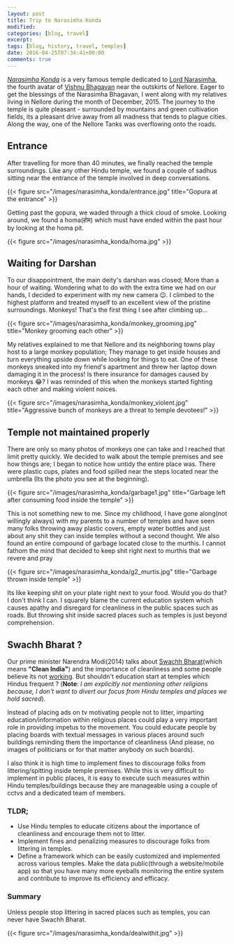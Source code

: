 ```yaml
---
layout: post
title: Trip to Narasimha Konda
modified:
categories: [blog, travel]
excerpt:
tags: [blog, history, travel, temples]
date: 2016-04-25T07:34:41+00:00
comments: true
---
```


[*Narasimha Konda*](https://en.wikipedia.org/wiki/Narasimha_Konda) is a very famous temple dedicated to [Lord Narasimha](https://en.wikipedia.org/wiki/Narasimha), the fourth avatar of [Vishnu Bhagavan](https://en.wikipedia.org/wiki/Vishnu) near the outskirts of Nellore. Eager to get the blessings of the Narasimha Bhagavan, I went along with my relatives living in Nellore during the month of December, 2015. The journey to the temple is quite pleasant - surrounded by mountains and green cultivation fields, its a pleasant drive away from all madness that tends to plague cities. Along the way, one of the Nellore Tanks was overflowing onto the roads. 

## Entrance

After travelling for more than 40 minutes, we finally reached the temple surroundings. Like any other Hindu temple, we found a couple of sadhus sitting near the entrance of the temple involved in deep conversations. 

{{< figure src="/images/narasimha_konda/entrance.jpg" title="Gopura at the entrance" >}}

Getting past the gopura, we waded through a thick cloud of smoke. Looking around, we found a homa(होम) which must have ended within the past hour by looking at the homa pit. 

{{< figure src="/images/narasimha_konda/homa.jpg" >}}

## Waiting for Darshan
To our disappointment, the main deity's darshan was closed; More than a hour of waiting. Wondering what to do with the extra time we had on our hands, I decided to experiment with my new camera 😉. I climbed to the highest platform and treated myself to an excellent view of the pristine surroundings. Monkeys! That's the first thing I see after climbing up... 

{{< figure src="/images/narasimha_konda/monkey_grooming.jpg" title="Monkey grooming each other" >}}

My relatives explained to me that Nellore and its neighboring towns play host to a large monkey population; They manage to get inside houses and turn everything upside down while looking for things to eat. One of these monkeys sneaked into my friend's apartment and threw her laptop down damaging it in the process! Is there insurance for damages caused by monkeys 😂? I was reminded of this when the monkeys started fighting each other and making violent noices.

{{< figure src="/images/narasimha_konda/monkey_violent.jpg" title="Aggressive bunch of monkeys are a threat to temple devotees!" >}}

## Temple not maintained properly
There are only so many photos of monkeys one can take and I reached that limit pretty quickly. We decided to walk about the temple premises and see how things are; I began to notice how untidy the entire place was. There were plastic cups, plates and food spilled near the steps located near the umbrella (Its the photo you see at the beginning).

{{< figure src="/images/narasimha_konda/garbage1.jpg" title="Garbage left after consuming food inside the temple" >}}

This is not something new to me. Since my childhood, I have gone along(not willingly always) with my parents to a number of temples and have seen many folks throwing away plastic covers, empty water bottles and just about any shit they can inside temples without a second thought. We also found an entire compound of garbage located close to the murthis. I cannot fathom the mind that decided to keep shit right next to murthis that we revere and pray

{{< figure src="/images/narasimha_konda/g2_murtis.jpg" title="Garbage thrown inside temple" >}}

Its like keeping shit on your plate right next to your food. Would you do that? I don't think I can. I squarely blame the current education system which causes apathy and disregard for cleanliness in the public spaces such as roads. But throwing shit inside sacred places such as temples is just beyond comprehension. 


## Swachh Bharat ?

Our prime minister Narendra Modi(2014) talks about [Swachh Bharat](http://swachhbharaturban.gov.in/)(which means **"Clean India"**) and the importance of cleanliness and some people believe its not [working](http://timesofindia.indiatimes.com/india/Rahul-discomfited-as-girls-give-Swachh-Bharat-Make-in-India-a-thumbs-up/articleshow/49920522.cms). But shouldn't education start at temples which Hindus frequent ? (**Note**: *I am explicitly not mentioning other religions because, I don't want to divert our focus from Hindu temples and places we hold sacred*). 

Instead of placing ads on tv motivating people not to litter, imparting education/information within religious places could play a very important role in providing impetus to the movement. You could educate people by placing boards with textual messages in various places around such buildings reminding them the importance of cleanliness (And please, no images of politicians or for that matter anybody on such boards).

I also think it is high time to implement fines to discourage folks from littering/spitting inside temple premises. While this is very difficult to implement in public places, it is easy to execute such measures within Hindu temples/buildings because they are manageable using a couple of cctvs and a dedicated team of members.

### TLDR;
* Use Hindu temples to educate citizens about the importance of cleanliness and encourage them not to litter.
* Implement fines and penalizing measures to discourage folks from littering in temples.
* Define a framework which can be easily customized and implemented across various temples. Make the data public(through a website/mobile app) so that you have many more eyeballs monitoring the entire system and contribute to improve its efficiency and efficacy.


### Summary
Unless people stop littering in sacred places such as temples, you can never have Swachh Bharat.

{{< figure src="/images/narasimha_konda/dealwithit.jpg" >}}